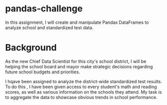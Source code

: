 # pandas-challenge
In this assignment, I will create and manipulate Pandas DataFrames to analyze school and standardized test data.

# Background

As the new Chief Data Scientist for this city's school district, I will be helping the school board and mayor make strategic decisions regarding future school budgets and priorities.

I hqave been assigned to analyze the district-wide standardized test results. To do this , I have been given access to every student's math and reading scores, as well as various information on the schools they attend. My task is to aggregate the data to showcase obvious trends in school performance.
